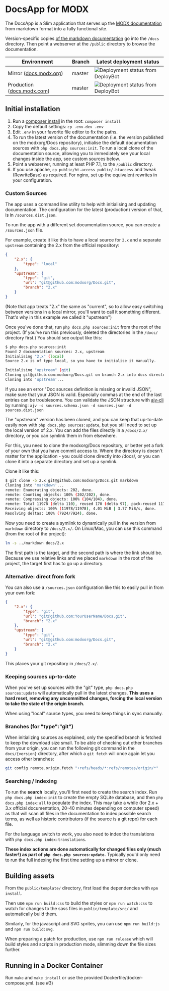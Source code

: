 # DocsApp for MODX

The DocsApp is a Slim application that serves up the [MODX documentation](https://github.com/modxorg/Docs) from markdown format into a fully functional site.

Version-specific copies [of the markdown documentation](https://github.com/modxorg/Docs) go into the `/docs` directory. Then point a webserver at the `/public` directory to browse the documentation.

| Environment | Branch | Latest deployment status |
| ----------- | ------ | ----------------- |
| Mirror ([docs.modx.org](https://docs.modx.org/)) | master | ![Deployment status from DeployBot](https://modmore.deploybot.com/badge/77558059913940/129478.svg) |
| Production ([docs.modx.com](https://docs.modx.com/)) | master | ![Deployment status from DeployBot](https://modmore.deploybot.com/badge/77558059913940/169054.svg) |

## Initial installation

1. Run a [composer install](https://getcomposer.org) in the root: `composer install`
2. Copy the default settings: `cp .env-dev .env`
3. Edit `.env` in your favorite file editor to fix the paths.
4. To run the latest version of the documentation (i.e. the version published on the modxorg/Docs repository), initialise the default documentation sources with `php docs.php sources:init`. To run a local clone of the documentation source, allowing you to immediately see your local changes inside the app, see custom sources below.
5. Point a webserver, running at least PHP 7.1, to the `/public` directory.
6. If you use apache, `cp public/ht.access public/.htaccess` and tweak (RewriteBase) as required. For nginx, set up the equivalent rewrites in your configuration.

### Custom Sources

The app uses a command line utility to help with initialising and updating documentation. The configuration for the latest (production) version of that, is in `/sources.dist.json`.

To run the app with a different set documentation source, you can create a `/sources.json` file.

For example, create it like this to have a local source for `2.x` and a separate `upstream` containing the 2.x from the official repository:

```json
{
    "2.x": {
        "type": "local"
    },
    "upstream": {
        "type": "git",
        "url": "git@github.com:modxorg/Docs.git",
        "branch": "2.x"
    }
}
```

(Note that app treats "2.x" the same as "current", so to allow easy switching between versions in a local mirror, you'll want to call it something different. That's why in this example we called it "upstream")

Once you've done that, run `php docs.php sources:init` from the root of the project. (If you've run this previously, deleted the directories in the `/docs/` directory first.) You should see output like this:

```bash
$ php docs.php sources:init
Found 2 documentation sources: 2.x, upstream
Initialising "2.x" (local)
Source 2.x is of type local, so you have to initialise it manually.

Initialising "upstream" (git)
Cloning git@github.com:modxorg/Docs.git on branch 2.x into docs directory upstream...
Cloning into 'upstream'...
```

If you see an error "Doc sources definition is missing or invalid JSON", make sure that your JSON is valid. Especially commas at the end of the last entries can be troublesome. You can validate the JSON structure with [ajv-cli](https://www.npmjs.com/package/ajv-cli) by running: `ajv -s sources.schema.json -d sources.json -d sources.dist.json`

The "upstream" version has been cloned, and you can keep that up-to-date easily now with `php docs.php sources:update`, but you still need to set up the local version of 2.x. You can add the files directly in a `/docs/2.x/` directory, or you can symlink them in from elsewhere.

For this, you need to clone the modxorg/Docs repository, or better yet a fork of your own that you have commit access to. Where the directory is doesn't matter for the application - you could clone directly into /docs/, or you can clone it into a separate directory and set up a symlink.

Clone it like this:

```bash
$ git clone -b 2.x git@github.com:modxorg/Docs.git markdown
Cloning into 'markdown'...
remote: Enumerating objects: 202, done.
remote: Counting objects: 100% (202/202), done.
remote: Compressing objects: 100% (104/104), done.
remote: Total 11978 (delta 110), reused 170 (delta 97), pack-reused 11776
Receiving objects: 100% (11978/11978), 4.01 MiB | 3.77 MiB/s, done.
Resolving deltas: 100% (7924/7924), done.
```

Now you need to create a symlink to dynamically pull in the version from `markdown` directory to `/docs/2.x/`. On Linux/Mac, you can use this command (from the root of the project):

```bash
ln -s ../markdown docs/2.x
```

The first path is the target, and the second path is where the link should be. Because we use relative links and we placed `markdown` in the root of the project, the target first has to go up a directory.

### Alternative: direct from fork

You can also use a `/sources.json` configuration like this to easily pull in from your own fork:

```json
{
    "2.x": {
        "type": "git",
        "url": "git@github.com:YourUserName/Docs.git",
        "branch": "2.x"
    },
    "upstream": {
        "type": "git",
        "url": "git@github.com:modxorg/Docs.git",
        "branch": "2.x"
    }
}
```

This places your git repository in `/docs/2.x/`.

### Keeping sources up-to-date

When you've set up sources with the "git" type, `php docs.php sources:update` will automatically pull in the latest changes. **This uses a hard reset, removing any uncommitted changes, forcing the local version to take the state of the origin branch.**

When using "local" source types, you need to keep things in sync manually.

### Branches (for "type":"git")

When initializing sources as explained, only the specified branch is fetched to keep the download size small. To be able of checking out other branches from your origin, you can run the following git command in the `docs/{version}` directory, after which a `git fetch` will once again let you access other branches:

```bash
git config remote.origin.fetch "+refs/heads/*:refs/remotes/origin/*"
```

### Searching / Indexing

To run the **search** locally, you'll first need to create the search index. Run `php docs.php index:init` to create the empty SQLite database, and then `php docs.php index:all` to populate the index. This may take a while (for 2.x + 3.x official documentation, 20-40 minutes depending on computer speed) as that will scan all files in the documentation to index possible search terms, as well as historic contributors (if the source is a git repo) for each file.

For the language switch to work, you also need to index the translations with `php docs.php index:translations`.

**These index actions are done automatically for changed files only (much faster!) as part of `php docs.php sources:update`.** Typically you'd only need to run the full indexing the first time setting up a mirror or clone.

## Building assets

From the `public/template/` directory, first load the dependencies with `npm install`.

Then use `npm run build:css` to build the styles or `npm run watch:css` to watch for changes to the sass files in `public/template/src/` and automatically build them.

Similarly, for the javascript and SVG sprites, you can use `npm run build:js` and `npm run build:svg`.

When preparing a patch for production, use `npm run release` which will build styles and scripts in production mode, slimming down the file sizes further.

## Running in a Docker Container

Run `make` and `make install` or use the provided Dockerfile/docker-compose.yml. (see #3)
